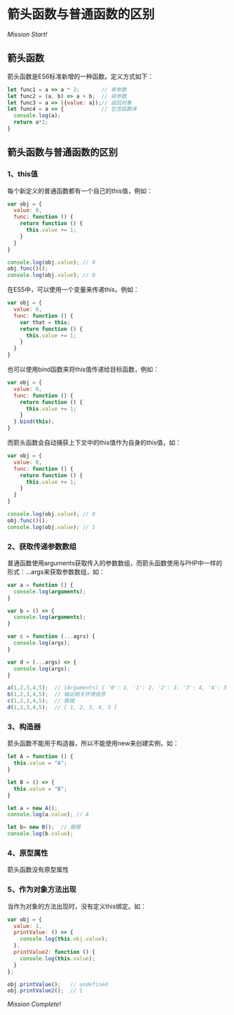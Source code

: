 # 箭头函数与普通函数的区别

*Mission Start!*

## 箭头函数

箭头函数是ES6标准新增的一种函数。定义方式如下：

```js
let func1 = a => a * 2;       // 单参数
let func2 = (a, b) => a + b;  // 双参数
let func3 = a => ({value: a});// 返回对象
let func4 = a => {            // 包含函数体
  console.log(a);
  return a*2;
}
```

## 箭头函数与普通函数的区别

### 1、this值
每个新定义的普通函数都有一个自己的this值，例如：

```js
var obj = {
  value: 0,
  func: function () {
    return function () {
      this.value += 1;
    }
  }
}

console.log(obj.value); // 0
obj.func()();
console.log(obj.value); // 0
```
在ES5中，可以使用一个变量来传递this，例如：

```js
var obj = {
  value: 0,
  func: function () {
    var that = this;
    return function () {
      this.value += 1;
    }
  }
}
```
也可以使用bind函数来将this值传递给目标函数，例如：

```js
var obj = {
  value: 0,
  func: function () {
    return function () {
      this.value += 1;
    }
  }.bind(this);
}
```

而箭头函数会自动捕获上下文中的this值作为自身的this值，如：

```js
var obj = {
  value: 0,
  func: function () {
    return function () {
      this.value += 1;
    }
  }
}

console.log(obj.value); // 0
obj.func()();
console.log(obj.value); // 1
```

### 2、获取传递参数数组

普通函数使用arguments获取传入的参数数组，而箭头函数使用与PHP中一样的形式：...args来获取参数数组，如：

```js
var a = function () {
  console.log(arguments);
}

var b = () => {
  console.log(arguments);
}

var c = function (...agrs) {
  console.log(args);
}

var d = (...args) => {
  console.log(args);
}

a(1,2,3,4,5);  // [Arguments] { '0': 1, '1': 2, '2': 3, '3': 4, '4': 5 }
b(1,2,3,4,5);  // 输出相关环境信息
c(1,2,3,4,5);  // 报错
d(1,2,3,4,5);  // [ 1, 2, 3, 4, 5 ]
```

### 3、构造器
箭头函数不能用于构造器，所以不能使用new来创建实例，如：

```js
let A = function () {
  this.value = "A";
}

let B = () => {
  this.value = "B";
}

let a = new A();
console.log(a.value); // A

let b= new B();  // 报错
console.log(b.value); 
```

### 4、原型属性
箭头函数没有原型属性

### 5、作为对象方法出现
当作为对象的方法出现时，没有定义this绑定。如：

```js
var obj = {
  value: 1,
  printValue: () => {
    console.log(this.obj.value);
  },
  printValue2: function () {
    console.log(this.value);
  }
};

obj.printValue();   // undefined
obj.printValue2();  // 1
```

*Mission Complete!*